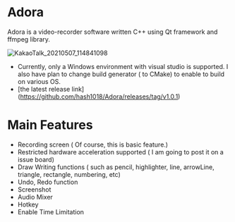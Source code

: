 # Adora

Adora is a video-recorder software written C++ using Qt framework and ffmpeg library. 

![KakaoTalk_20210507_114841098](https://user-images.githubusercontent.com/46293206/117391263-8df40980-af2a-11eb-958f-170626210d3b.jpg)


* Currently, only a Windows environment with visual studio is supported. I also have plan to change build generator ( to CMake) to enable to build on various OS.
* [the latest release link] (https://github.com/hash1018/Adora/releases/tag/v1.0.1)

# Main Features
* Recording screen ( Of course, this is basic feature.)
* Restricted hardware acceleration supported ( I am going to post it on a issue board)
* Draw Writing functions ( such as pencil, highlighter, line, arrowLine, triangle, rectangle, numbering, etc)
* Undo, Redo function
* Screenshot 
* Audio Mixer
* Hotkey
* Enable Time Limitation
